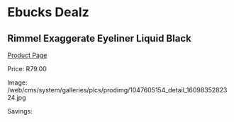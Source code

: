 
# Ebucks Dealz
## Rimmel Exaggerate Eyeliner Liquid Black
[Product Page](https://www.ebucks.com/web/shop/productSelected.do?prodId=1047605154&catId=1186086453)

Price: R79.00

Image: /web/cms/system/galleries/pics/prodimg/1047605154_detail_1609835282324.jpg

Savings: 


	
